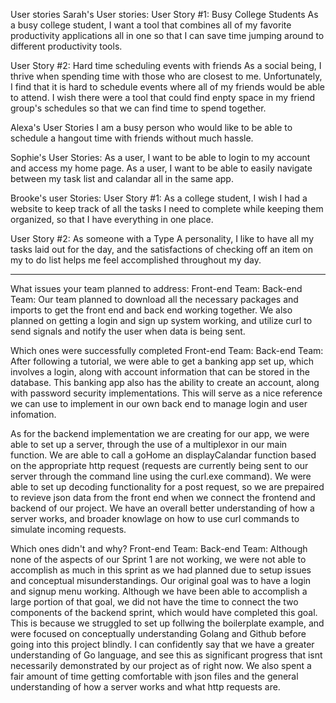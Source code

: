 User stories
Sarah's User stories:
User Story #1: Busy College Students
As a busy college student, I want a tool that combines all of my favorite 
productivity applications all in one so that I can save time jumping around to 
different productivity tools.

User Story #2: Hard time scheduling events with friends
As a social being, I thrive when spending time with those who are closest to me. Unfortunately,
I find that it is hard to schedule events where all of my friends would be able to attend. I wish there
were a tool that could find enpty space in my friend group's schedules so that we can find time 
to spend together. 

Alexa's User Stories
I am a busy person who would like to be able to schedule a hangout time with friends without much hassle.

Sophie's User Stories:
As a user, I want to be able to login to my account and access my home page.
As a user, I want to be able to easily navigate between my task list and calandar all in the same app.

Brooke's user Stories:
User Story #1: As a college student, I wish I had a website to keep track of all the tasks I need to complete
while keeping them organized, so that I have everything in one place.

 User Story #2: As someone with a Type A personality, I like to have all my tasks laid out for the day, and the 
 satisfactions of checking off an item on my to do list helps me feel accomplished throughout my day.

________________________________________________________________________________________________________________________________________
What issues your team planned to address: 
Front-end Team:
Back-end Team: Our team planned to download all the necessary packages and imports to get the front end and back end working together.
We also planned on getting a login and sign up system working, and utilize curl to send signals and notify the user when data is being sent.

Which ones were successfully completed
Front-end Team:
Back-end Team: After following a tutorial, we were able to get a banking app set up, which involves a login, along with account information that can be stored in the database. This banking app also has the ability to create an account, along with password security implementations. This will serve as a nice reference we can use to implement in our own back end to manage login and user infomation.

As for the backend implementation we are creating for our app, we were able to set up a server, through the use of a multiplexor in our main function. We are able to call a goHome an displayCalandar function based on the appropriate http request (requests are currently being sent to our server through the command line using the curl.exe command). We were able to set up decoding functionality for a post request, so we are prepaired to revieve json data from the front end when we connect the frontend and backend of our project. We have an overall better understanding of how a server works, and broader knowlage on how to use curl commands to simulate incoming requests.

Which ones didn't and why?
Front-end Team:
Back-end Team: Although none of the aspects of our Sprint 1 are not working, we were not able to accomplish as much in this sprint as we had planned due to setup issues and conceptual misunderstandings. Our original goal was to have a login and signup menu working. Although we have been able to accomplish a large portion of that goal, we did not have the time to connect the two components of the backend sprint, which would have completed this goal. This is because we struggled to set up follwing the boilerplate example, and were focused on conceptually understanding Golang and Github before going into this project blindly. I can confidently say that we have a greater understanding of Go language, and see this as significant progress that isnt necessarily demonstrated by our project as of right now. We also spent a fair amount of time getting comfortable with json files and the general understanding of how a server works and what http requests are.

